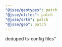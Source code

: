 ```yaml
---
"@jsse/geotypes": patch
"@jsse/utiles": patch
"@jsse/srtm": patch
"@jsse/geo": patch
---
```


deduped ts-config files"
